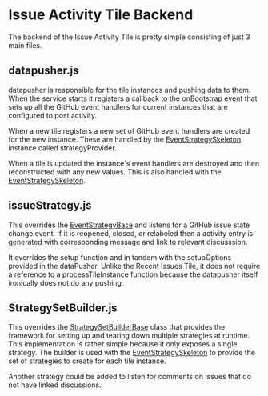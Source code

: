 Issue Activity Tile Backend
==========================

The backend of the Issue Activity Tile is pretty simple consisting of just 3 main files.

datapusher.js
-------------

datapusher is responsible for the tile instances and pushing data to them. When the 
service starts it registers a callback to the onBootstrap event that sets up all 
the GitHub event handlers for current instances that are configured to post activity. 


When a new tile registers a new set of GitHub event handlers are created for the new
instance. These are handled by the [EventStrategySkeleton](https://github.com/jivesoftware/GitHub4Jive/tree/master/GitHub4Jive-Addon/node_modules/github4jive/strategies)
instance called strategyProvider.

When a tile is updated the instance's event handlers are destroyed and then reconstructed
with any new values. This is also handled with the  [EventStrategySkeleton](https://github.com/jivesoftware/GitHub4Jive/tree/master/GitHub4Jive-Addon/node_modules/github4jive/strategies).


issueStrategy.js
----------------

This overrides the [EventStrategyBase](https://github.com/jivesoftware/GitHub4Jive/tree/master/GitHub4Jive-Addon/node_modules/github4jive/strategies)
and listens for a GitHub issue state change event. If it is reopened, closed, or relabeled
then a activity entry is generated with corresponding message and link to relevant discusssion.

It overrides the setup function and in tandem with the setupOptions provided in the dataPusher.
Unlike the Recent Issues Tile, it does not require a reference to a processTileInstance function
because the datapusher itself ironically does not do any pushing. 

StrategySetBuilder.js
---------------------

This overrides the [StrategySetBuilderBase](https://github.com/jivesoftware/GitHub4Jive/tree/master/GitHub4Jive-Addon/node_modules/github4jive/strategies)
class that provides the framework for setting up and tearing down multiple strategies at runtime. 
This implementation is rather simple because it only exposes a single strategy. The builder is used
with the [EventStrategySkeleton](https://github.com/jivesoftware/GitHub4Jive/tree/master/GitHub4Jive-Addon/node_modules/github4jive/strategies)
to provide the set of strategies to create for each tile instance.

Another strategy could be added to listen for comments on issues that do not have linked 
discussions.